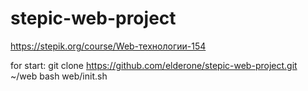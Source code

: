 # stepic-web-project
https://stepik.org/course/Web-технологии-154

for start:
git clone https://github.com/elderone/stepic-web-project.git ~/web
bash web/init.sh